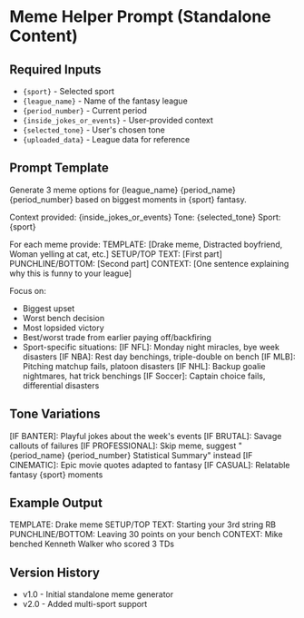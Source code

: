 # Meme Helper Prompt (Standalone Content)

## Required Inputs
- `{sport}` - Selected sport
- `{league_name}` - Name of the fantasy league
- `{period_number}` - Current period
- `{inside_jokes_or_events}` - User-provided context
- `{selected_tone}` - User's chosen tone
- `{uploaded_data}` - League data for reference

## Prompt Template

Generate 3 meme options for {league_name} {period_name} {period_number} based on biggest moments in {sport} fantasy.

Context provided: {inside_jokes_or_events}
Tone: {selected_tone}
Sport: {sport}

For each meme provide:
TEMPLATE: [Drake meme, Distracted boyfriend, Woman yelling at cat, etc.]
SETUP/TOP TEXT: [First part]
PUNCHLINE/BOTTOM: [Second part]
CONTEXT: [One sentence explaining why this is funny to your league]

Focus on:
- Biggest upset
- Worst bench decision  
- Most lopsided victory
- Best/worst trade from earlier paying off/backfiring
- Sport-specific situations:
  [IF NFL]: Monday night miracles, bye week disasters
  [IF NBA]: Rest day benchings, triple-double on bench
  [IF MLB]: Pitching matchup fails, platoon disasters
  [IF NHL]: Backup goalie nightmares, hat trick benchings
  [IF Soccer]: Captain choice fails, differential disasters

## Tone Variations
[IF BANTER]: Playful jokes about the week's events
[IF BRUTAL]: Savage callouts of failures
[IF PROFESSIONAL]: Skip meme, suggest "{period_name} {period_number} Statistical Summary" instead
[IF CINEMATIC]: Epic movie quotes adapted to fantasy
[IF CASUAL]: Relatable fantasy {sport} moments

## Example Output
TEMPLATE: Drake meme
SETUP/TOP TEXT: Starting your 3rd string RB
PUNCHLINE/BOTTOM: Leaving 30 points on your bench
CONTEXT: Mike benched Kenneth Walker who scored 3 TDs

## Version History
- v1.0 - Initial standalone meme generator
- v2.0 - Added multi-sport support
